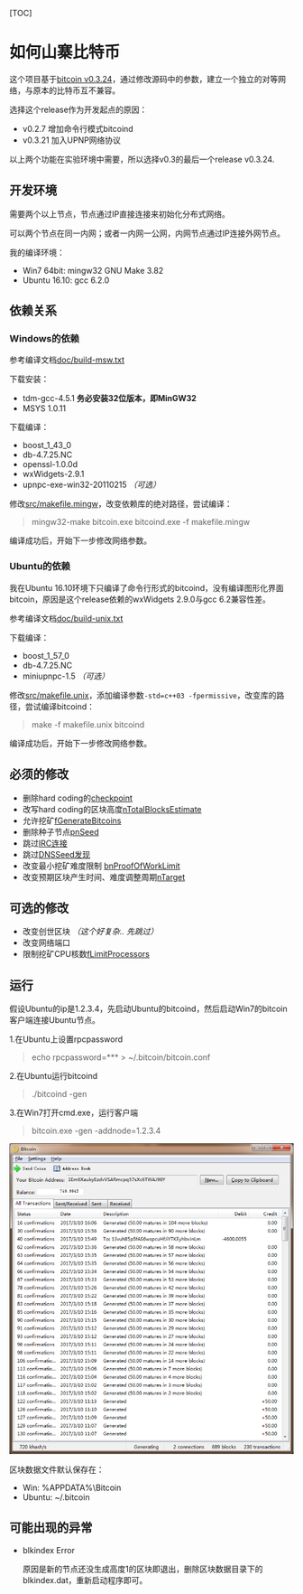 [TOC]


# 如何山寨比特币
这个项目基于[bitcoin v0.3.24](https://github.com/bitcoin/bitcoin/releases/tag/v0.3.24)，通过修改源码中的参数，建立一个独立的对等网络，与原本的比特币互不兼容。

选择这个release作为开发起点的原因：

- v0.2.7 增加命令行模式bitcoind
- v0.3.21 加入UPNP网络协议

以上两个功能在实验环境中需要，所以选择v0.3的最后一个release v0.3.24.

## 开发环境
需要两个以上节点，节点通过IP直接连接来初始化分布式网络。

可以两个节点在同一内网；或者一内网一公网，内网节点通过IP连接外网节点。

我的编译环境：

- Win7 64bit: mingw32 GNU Make 3.82
- Ubuntu 16.10: gcc 6.2.0

## 依赖关系
### Windows的依赖
参考编译文档[doc/build-msw.txt](https://github.com/ccen/bitcoinL/blob/v1.0/doc/build-msw.txt)

下载安装：

- tdm-gcc-4.5.1  **务必安装32位版本，即MinGW32**
- MSYS 1.0.11

下载编译：

- boost_1_43_0
- db-4.7.25.NC
- openssl-1.0.0d
- wxWidgets-2.9.1
- upnpc-exe-win32-20110215 *（可选）*

修改[src/makefile.mingw](https://github.com/ccen/bitcoinL/commit/8195b9b3a19f0c50d0b8eadb495e9bb0320befa8)，改变依赖库的绝对路径，尝试编译：
> mingw32-make bitcoin.exe bitcoind.exe -f makefile.mingw

编译成功后，开始下一步修改网络参数。

### Ubuntu的依赖
我在Ubuntu 16.10环境下只编译了命令行形式的bitcoind，没有编译图形化界面bitcoin，原因是这个release依赖的wxWidgets 2.9.0与gcc 6.2兼容性差。

参考编译文档[doc/build-unix.txt](https://github.com/ccen/bitcoinL/blob/v1.0/doc/build-unix.txt)

下载编译：

- boost_1_57_0
- db-4.7.25.NC
- miniupnpc-1.5 *（可选）*

修改[src/makefile.unix](https://github.com/ccen/bitcoinL/commit/faa70ca42239e2f11b7dd2efafbc505a638f2acc)，添加编译参数`-std=c++03 -fpermissive`，改变库的路径，尝试编译bitcoind：
> make -f makefile.unix bitcoind

编译成功后，开始下一步修改网络参数。

## 必须的修改
- 删除hard coding的[checkpoint](https://github.com/ccen/bitcoinL/commit/497ba11977a7a62820aa08f8cd284f61fc91604f#commitcomment-21573593)
- 改写hard coding的区块高度[nTotalBlocksEstimate](https://github.com/ccen/bitcoinL/commit/246266d0d608e9dea5af656930b8ceb864981997#commitcomment-21573531)
- 允许挖矿[fGenerateBitcoins](https://github.com/ccen/bitcoinL/commit/246266d0d608e9dea5af656930b8ceb864981997#commitcomment-21573549)
- 删除种子节点[pnSeed](https://github.com/ccen/bitcoinL/commit/497ba11977a7a62820aa08f8cd284f61fc91604f#commitcomment-21573607)
- 跳过[IRC连接](https://github.com/ccen/bitcoinL/commit/497ba11977a7a62820aa08f8cd284f61fc91604f#commitcomment-21573625)
- 跳过[DNSSeed发现](https://github.com/ccen/bitcoinL/commit/497ba11977a7a62820aa08f8cd284f61fc91604f#commitcomment-21573666)
- 改变最小挖矿难度限制 [bnProofOfWorkLimit](https://github.com/ccen/bitcoinL/commit/1ee7c474c38d79cac75dcedb52faf64aae671a88)
- 改变预期区块产生时间、难度调整周期[nTarget](https://github.com/ccen/bitcoinL/commit/633d24d76522dea84583906a57722bcc497f9651#diff-7ec3c68a81efff79b6ca22ac1f1eabba)

## 可选的修改
- 改变创世区块 *（这个好复杂.. 先跳过）*
- 改变网络端口
- 限制挖矿CPU核数[fLimitProcessors](https://github.com/ccen/bitcoinL/commit/ecb8d67830e349dc4e937d0f293666390c42388b#diff-7ec3c68a81efff79b6ca22ac1f1eabba)

## 运行
假设Ubuntu的ip是1.2.3.4，先启动Ubuntu的bitcoind，然后启动Win7的bitcoin客户端连接Ubuntu节点。

1.在Ubuntu上设置rpcpassword
> echo rpcpassword=*** > ~/.bitcoin/bitcoin.conf

2.在Ubuntu运行bitcoind
> ./bitcoind -gen

3.在Win7打开cmd.exe，运行客户端
	
> bitcoin.exe -gen -addnode=1.2.3.4

![Screenshot](./doc/screenshot.png)

区块数据文件默认保存在：

- Win: %APPDATA%\Bitcoin
- Ubuntu: ~/.bitcoin

## 可能出现的异常

- blkindex Error

	原因是新的节点还没生成高度1的区块即退出，删除区块数据目录下的blkindex.dat，重新启动程序即可。